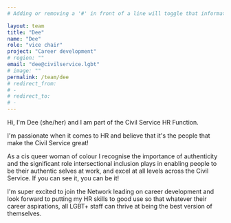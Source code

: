 ```yaml
---
# Adding or removing a '#' in front of a line will toggle that information off and on from being processed. 

layout: team
title: "Dee"
name: "Dee"
role: "vice chair"
project: "Career development"
# region: ""
email: "dee@civilservice.lgbt"
# image: ""
permalink: /team/dee
# redirect_from: 
# - 
# redirect_to: 
# - 
---
```


Hi, I'm Dee (she/her) and I am part of the Civil Service HR Function. 

I'm passionate when it comes to HR and believe that it's the people that make the Civil Service great! 

As a cis queer woman of colour I recognise the importance of authenticity and the significant role intersectional inclusion plays in enabling people to be their authentic selves at work, and excel at all levels across the Civil Service.  If you can see it, you can be it! 

I'm super excited to join the Network leading on career development and look forward to putting my HR skills to good use so that whatever their career aspirations, all LGBT+ staff can thrive at being the best version of themselves. 
